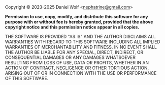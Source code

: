 <!-- markdownlint-disable MD041 -->

Copyright © 2023-2025 Daniel Wolf <<nephatrine@gmail.com>>

**Permission to use, copy, modify, and distribute this software for any purpose
with or without fee is hereby granted, provided that the above copyright notice
and this permission notice appear in all copies.**

THE SOFTWARE IS PROVIDED "AS IS" AND THE AUTHOR DISCLAIMS ALL WARRANTIES WITH
REGARD TO THIS SOFTWARE INCLUDING ALL IMPLIED WARRANTIES OF MERCHANTABILITY AND
FITNESS. IN NO EVENT SHALL THE AUTHOR BE LIABLE FOR ANY SPECIAL, DIRECT,
INDIRECT, OR CONSEQUENTIAL DAMAGES OR ANY DAMAGES WHATSOEVER RESULTING FROM LOSS
OF USE, DATA OR PROFITS, WHETHER IN AN ACTION OF CONTRACT, NEGLIGENCE OR OTHER
TORTIOUS ACTION, ARISING OUT OF OR IN CONNECTION WITH THE USE OR PERFORMANCE OF
THIS SOFTWARE.

